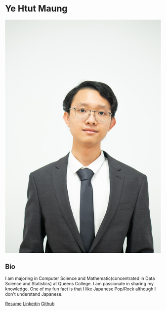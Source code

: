 # Ye Htut Maung

![Profile Photo](./DSC08056-2.jpeg)

## Bio
I am majoring in Computer Science and Mathematic(concentrated in Data Science and Statistics) at Queens College. I am passionate in sharing my knowledge. One of my fun fact is that I like Japanese Pop/Rock although I don't understand Japanese.

[Resume](https://github.com/ye-htut-maung/portfolio/blob/main/YeHtutMaungResume.pdf)
[Linkedin](https://www.linkedin.com/in/ye-htut-maung/)
[Github](https://github.com/ye-htut-maung)
